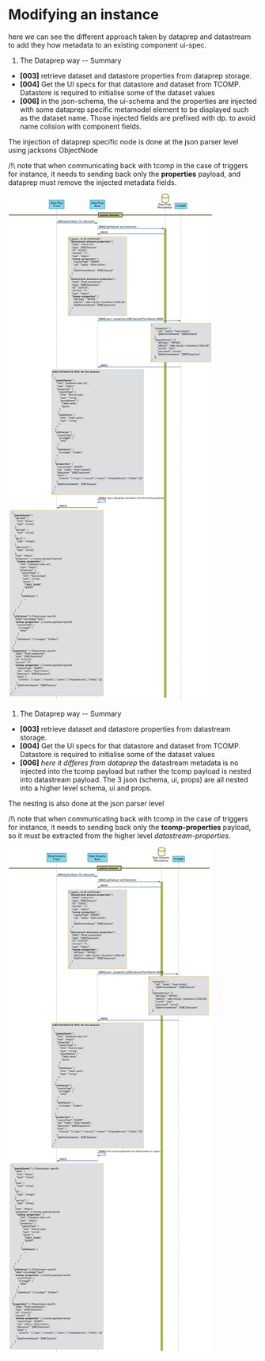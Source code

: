 Modifying an instance
=====================

here we can see the different approach taken by dataprep and datastream to add they how metadata to an existing component ui-spec.

1) The Dataprep way
--
Summary
* **[003]** retrieve dataset and datastore properties from dataprep storage.
* **[004]** Get the UI specs for that datastore and dataset from TCOMP. Datastore is required to initialise some of the dataset values
* **[006]** in the json-schema, the ui-schema and the properties are injected with some dataprep specific metamodel element to be displayed such as the dataset name. Those injected fields are prefixed with dp. to avoid name colision with component fields.

The injection of dataprep specific node is done at the json parser level using jacksons ObjectNode

/!\ note that when communicating back with tcomp in the case of triggers for instance, it needs to sending back only the **properties** payload, and dataprep must remove the injected metadata fields.
 
![Basic UI sequence: Modifying an instance](dataset_modify_dataprep.png)


1) The Dataprep way
--
Summary
* **[003]** retrieve dataset and datastore properties from datastream storage.
* **[004]** Get the UI specs for that datastore and dataset from TCOMP. Datastore is required to initialise some of the dataset values
* **[006]** _here it differes from dataprep_ the datastream metadata is no injected into the tcomp payload but rather the tcomp payload is nested into datastream payload. The 3 json (schema, ui, props) are all nested into a higher level schema, ui and props. 

The nesting is also done at the json parser level

/!\ note that when communicating back with tcomp in the case of triggers for instance, it needs to sending back only the **tcomp-properties** payload, so it must be extracted from the higher level *datastream-properties*.
 
![Basic UI sequence: Modifying an instance](dataset_modify_datastream.png)

